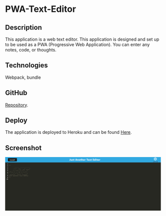 # PWA-Text-Editor

## Description
This application is a web text editor.  This application is designed and set up to be used as a PWA (Progressive Web Application).  You can enter any notes, code, or thoughts.  
## Technologies
Webpack, bundle
## GitHub
 [Repository](https://github.com/Preranashukla/PWA-Text-Editor.git).

## Deploy
The application is deployed to Heroku and can be found [Here](https://mypwa-app.herokuapp.com/).

## Screenshot
![](./client/screenshot.PNG)
